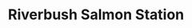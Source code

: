 ---
title: "Riverbush Salmon Station"
address: "Riverbush Salmon Station, 21 Church Street, Bushmills, Antrim"
tel: "+44 (0)28 2073 1435"
county: "Antrim"
category: "Game Angling"
type: "Content"
lat: "55.204498291015625"
lng: "-6.52309513092041"
---